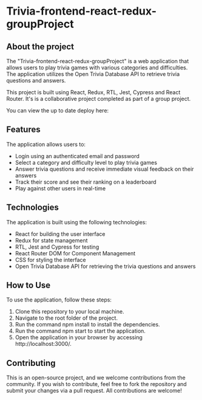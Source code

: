 # Trivia-frontend-react-redux-groupProject

## About the project
The "Trivia-frontend-react-redux-groupProject" is a web application that allows users to play trivia games with various categories and difficulties. The application utilizes the Open Trivia Database API to retrieve trivia questions and answers.

This project is built using React, Redux, RTL, Jest, Cypress and React Router. It's is a collaborative project completed as part of a group project.

You can view the up to date deploy here: 

## Features
The application allows users to:

- Login using an authenticated email and password
- Select a category and difficulty level to play trivia games
- Answer trivia questions and receive immediate visual feedback on their answers
- Track their score and see their ranking on a leaderboard
- Play against other users in real-time

## Technologies
The application is built using the following technologies:

- React for building the user interface
- Redux for state management
- RTL, Jest and Cypress for testing
- React Router DOM for Component Management
- CSS for styling the interface
- Open Trivia Database API for retrieving the trivia questions and answers

## How to Use
To use the application, follow these steps:

1. Clone this repository to your local machine.
2. Navigate to the root folder of the project.
3. Run the command npm install to install the dependencies.
4. Run the command npm start to start the application.
5. Open the application in your browser by accessing http://localhost:3000/.

## Contributing
This is an open-source project, and we welcome contributions from the community. If you wish to contribute, feel free to fork the repository and submit your changes via a pull request. All contributions are welcome!
